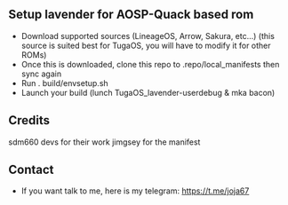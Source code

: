## Setup lavender for AOSP-Quack based rom

* Download supported sources (LineageOS, Arrow, Sakura, etc...) (this source is suited best for TugaOS, you will have to modify it for other ROMs)
* Once this is downloaded, clone this repo to .repo/local_manifests then sync again
* Run . build/envsetup.sh
* Launch your build (lunch TugaOS_lavender-userdebug & mka bacon)

## Credits

sdm660 devs for their work
jimgsey for the manifest

## Contact

* If you want talk to me, here is my telegram: https://t.me/joja67

